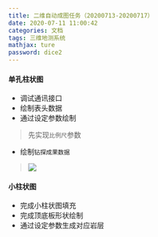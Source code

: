 ```yaml
---
title: 二维自动成图任务（20200713-20200717）
date: 2020-07-11 11:00:42
categories: 文档
tags: 三维地测系统
mathjax: ture
password: dice2
---
```


#### 单孔柱状图

* 调试通讯接口
* 绘制表头数据
* 通过设定参数绘制
> 先实现`比例尺`参数
* 绘制`钻探成果数据`
> ![](15937699356340.jpg)


#### 小柱状图
* 完成小柱状图填充
* 完成顶底板形状绘制
* 通过设定参数生成对应岩层